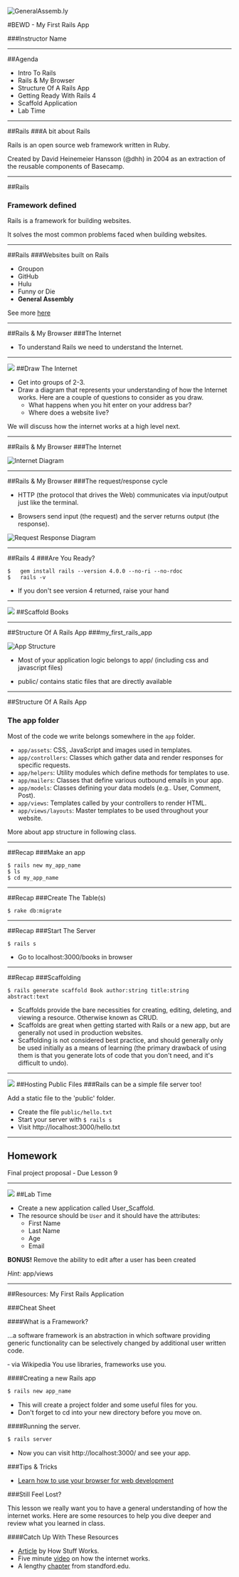 ![GeneralAssemb.ly](https://github.com/generalassembly/ga-ruby-on-rails-for-devs/raw/master/images/ga.png "GeneralAssemb.ly")

#BEWD - My First Rails App

###Instructor Name

---


##Agenda

*	Intro To Rails
*	Rails & My Browser
*	Structure Of A Rails App
*	Getting Ready With Rails 4
*	Scaffold Application
*	Lab Time

---



##Rails
###A bit about Rails

Rails is an open source web framework written in Ruby.

Created by David Heinemeier Hansson (@dhh) in 2004 as an extraction of the reusable components of Basecamp.

---


##Rails
### Framework defined

Rails is a framework for building websites.

It solves the most common problems faced when building websites.

---


##Rails
###Websites built on Rails

*	Groupon
*	GitHub
*	Hulu
*	Funny or Die
*	__General Assembly__

See more [here](http://www.developerdrive.com/2011/09/20-best-sites-built-with-ruby-on-rails/)

---


##Rails & My Browser
###The Internet

*	To understand Rails we need to understand the Internet.

---

<img id ='icon' src="../../assets/ICL_icons/Exercise_icon_md.png">
##Draw The Internet

*	Get into groups of 2-3.
*	Draw a diagram that represents your understanding of how the Internet works. Here are a couple of questions to consider as you draw.
	*	What happens when you hit enter on your address bar?
	*	Where does a website live?

We will discuss how the internet works at a high level next.

---



##Rails & My Browser
###The Internet

![Internet Diagram](../../assets/rails/internet.png)

---


##Rails & My Browser
###The request/response cycle

*	HTTP (the protocol that drives the Web) communicates via input/output just like the terminal.

*	Browsers send input (the request) and the server returns output (the response).

![Request Response Diagram](../../assets/rails/response_request.png)

---


##Rails 4
###Are You Ready?

	$	gem install rails --version 4.0.0 --no-ri --no-rdoc
	$	rails -v


* If you don't see version 4 returned, raise your hand

---


<img id ='icon' src="../../assets/ICL_icons/Code_along_icon_md.png">
##Scaffold Books

---

##Structure Of A Rails App
###my_first_rails_app


![App Structure](../../assets/rails/app_structure.png)

*	Most of your application logic belongs to app/ (including css and javascript files)

*	public/ contains static files that are directly available

---

##Structure Of A Rails App
### The app folder

Most of the code we write belongs somewhere in the `app` folder.

* `app/assets`: CSS, JavaScript and images used in templates.
* `app/controllers`: Classes which gather data and render responses for specific
  requests.
* `app/helpers`: Utility modules which define methods for templates to use.
* `app/mailers`: Classes that define various outbound emails in your app.
* `app/models`: Classes defining your data models (e.g.. User, Comment, Post).
* `app/views`: Templates called by your controllers to render HTML.
* `app/views/layouts`: Master templates to be used throughout your website.

More about app structure in following class.

---

##Recap
###Make an app

	$ rails new my_app_name
	$ ls
	$ cd my_app_name

---


##Recap
###Create The Table(s)

	$ rake db:migrate

---

##Recap
###Start The Server

	$ rails s

* Go to localhost:3000/books in browser

---

##Recap
###Scaffolding

	$ rails generate scaffold Book author:string title:string abstract:text

*	Scaffolds provide the bare necessities for creating, editing, deleting, and viewing a resource. Otherwise known as CRUD.
*	Scaffolds are great when getting started with Rails or a new app, but are generally not used in production websites.
*	Scaffolding is not considered best practice, and should generally only be used initially as a means of learning (the primary drawback of using them is that you generate lots of code that you don't need, and it's difficult to undo).

---


<img id ='icon' src="../../assets/ICL_icons/Code_along_icon_md.png">
##Hosting Public Files
###Rails can be a simple file server too!

Add a static file to the 'public' folder.

* Create the file `public/hello.txt`
* Start your server with `$ rails s`
* Visit http://localhost:3000/hello.txt

---


## Homework

Final project proposal - Due Lesson 9

---



<img id ='icon' src="../../assets/ICL_icons/Exercise_icon_md.png">
##Lab Time

*	Create a new application called User_Scaffold.
*	The resource should be `User` and it should have the attributes:
	*	First Name
	*	Last Name
	*	Age
	*	Email

__BONUS!__ Remove the ability to edit after a user has been created

_Hint:_ app/views

---


<div id="resources">
##Resources: My First Rails Application

###Cheat Sheet

####What is a Framework?


...a software framework is an abstraction in which software providing generic functionality can be selectively changed by additional user written code.

&dash; via Wikipedia
You use libraries, frameworks use you.

####Creating a new Rails app

```bash
$ rails new app_name
```

*   This will create a project folder and some useful files for you.
*   Don't forget to cd into your new directory before you move on.

####Running the server.

```bash
$ rails server
```

* Now you can visit http://localhost:3000/ and see your app.


###Tips & Tricks

* [Learn how to use your browser for web development](http://discover-devtools.codeschool.com/)

###Still Feel Lost?

This lesson we really want you to have a general understanding of how the internet works. Here are some resources to help you dive deeper and review what you learned in class.

####Catch Up With These Resources

* [Article](http://computer.howstuffworks.com/internet/basics/internet.htm) by How Stuff Works.
* Five minute [video](http://www.youtube.com/watch?v=7_LPdttKXPc) on how the internet works.
* A lengthy [chapter](http://www.stanford.edu/class/msande91si/www-spr04/readings/week1/InternetWhitepaper.htm) from standford.edu.



